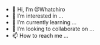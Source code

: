 - 👋 Hi, I’m @Whatchiro
- 👀 I’m interested in ...
- 🌱 I’m currently learning ...
- 💞️ I’m looking to collaborate on ...
- 📫 How to reach me ...

<!---
Whatchiro/Whatchiro is a ✨ special ✨ repository because its `README.md` (this file) appears on your GitHub profile.
You can click the Preview link to take a look at your changes.
--->
